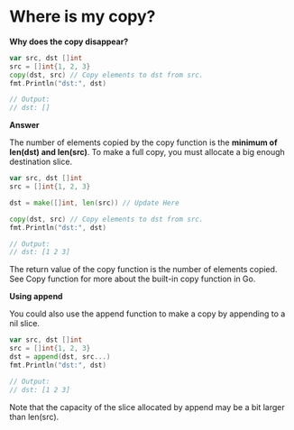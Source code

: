 # Where is my copy?

**Why does the copy disappear?**

```go
var src, dst []int
src = []int{1, 2, 3}
copy(dst, src) // Copy elements to dst from src.
fmt.Println("dst:", dst)

// Output:
// dst: []
```

**Answer**

The number of elements copied by the copy function is the **minimum of len(dst) and len(src)**. To make a full copy, you must allocate a big enough destination slice.

```go
var src, dst []int
src = []int{1, 2, 3}

dst = make([]int, len(src)) // Update Here

copy(dst, src) // Copy elements to dst from src.
fmt.Println("dst:", dst)

// Output:
// dst: [1 2 3]
```

The return value of the copy function is the number of elements copied. See Copy function for more about the built-in copy function in Go.

**Using append**

You could also use the append function to make a copy by appending to a nil slice.

```go
var src, dst []int
src = []int{1, 2, 3}
dst = append(dst, src...)
fmt.Println("dst:", dst)

// Output:
// dst: [1 2 3]
```

Note that the capacity of the slice allocated by append may be a bit larger than len(src).
